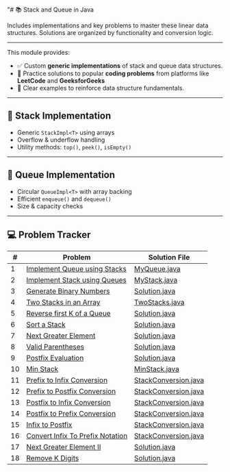 "# 📚 Stack and Queue in Java

Includes implementations and key problems to master these linear data structures. Solutions are organized by functionality and conversion logic.

---

This module provides:

- ✅ Custom **generic implementations** of stack and queue data structures.
- 🧠 Practice solutions to popular **coding problems** from platforms like **LeetCode** and **GeeksforGeeks**
- 📖 Clear examples to reinforce data structure fundamentals.

---

## 🧱 Stack Implementation

- Generic `StackImpl<T>` using arrays
- Overflow & underflow handling
- Utility methods: `top()`, `peek()`, `isEmpty()`

---

## 🔁 Queue Implementation

- Circular `QueueImpl<T>` with array backing
- Efficient `enqueue()` and `dequeue()`
- Size & capacity checks

---

## 💻 Problem Tracker

| #  | Problem                                                                                                  | Solution File                                  |
|----|----------------------------------------------------------------------------------------------------------|------------------------------------------------|
| 1  | [Implement Queue using Stacks](https://leetcode.com/problems/implement-queue-using-stacks/)              | [MyQueue.java](./MyQueue.java)                 |
| 2  | [Implement Stack using Queues](https://leetcode.com/problems/implement-stack-using-queues/)              | [MyStack.java](./MyStack.java)                 |
| 3  | [Generate Binary Numbers](https://www.geeksforgeeks.org/problems/generate-binary-numbers-1587115620/1)   | [Solution.java](./Solution.java)               |
| 4  | [Two Stacks in an Array](https://www.geeksforgeeks.org/problems/implement-two-stacks-in-an-array/1)      | [TwoStacks.java](./TwoStacks.java)             |
| 5  | [Reverse first K of a Queue](https://www.geeksforgeeks.org/problems/reverse-first-k-elements-of-queue/1) | [Solution.java](./Solution.java)               |
| 6  | [Sort a Stack](https://www.geeksforgeeks.org/problems/sort-a-stack/1)                                    | [Solution.java](./Solution.java)               |
| 7  | [Next Greater Element](https://www.geeksforgeeks.org/problems/next-larger-element-1587115620/1)          | [Solution.java](./Solution.java)               |
| 8  | [Valid Parentheses](https://leetcode.com/problems/valid-parentheses/)                                    | [Solution.java](./Solution.java)               |
| 9  | [Postfix Evaluation](https://www.geeksforgeeks.org/problems/evaluation-of-postfix-expression1735/1)      | [Solution.java](./Solution.java)               |
| 10 | [Min Stack](https://leetcode.com/problems/min-stack/)                                                    | [MinStack.java](./MinStack.java)               |
| 11 | [Prefix to Infix Conversion](https://www.geeksforgeeks.org/problems/prefix-to-infix-conversion/1)        | [StackConversion.java](./StackConversion.java) |
| 12 | [Prefix to Postfix Conversion](https://www.geeksforgeeks.org/problems/prefix-to-postfix-conversion/1)    | [StackConversion.java](./StackConversion.java) |
| 13 | [Postfix to Infix Conversion](https://www.geeksforgeeks.org/problems/postfix-to-infix-conversion/1)      | [StackConversion.java](./StackConversion.java) |
| 14 | [Postfix to Prefix Conversion](https://www.geeksforgeeks.org/problems/postfix-to-prefix-conversion/1)    | [StackConversion.java](./StackConversion.java) |
| 15 | [Infix to Postfix](https://www.geeksforgeeks.org/problems/infix-to-postfix-1587115620/1)                 | [StackConversion.java](./StackConversion.java) |
| 16 | [Convert Infix To Prefix Notation](https://www.geeksforgeeks.org/dsa/convert-infix-prefix-notation/)     | [StackConversion.java](./StackConversion.java) |
| 17 | [Next Greater Element II](https://leetcode.com/problems/next-greater-element-ii/description/)            | [Solution.java](./Solution.java)               |
| 18 | [Remove K Digits](https://leetcode.com/problems/remove-k-digits/description/)                            | [Solution.java](./Solution.java)               |

